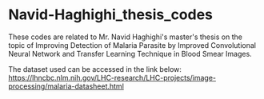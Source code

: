 # Navid-Haghighi_thesis_codes
These codes are related to Mr. Navid Haghighi's master's thesis on the topic of Improving Detection of Malaria Parasite by Improved Convolutional Neural Network and Transfer Learning Technique in Blood Smear Images.

The dataset used can be accessed in the link below:
https://lhncbc.nlm.nih.gov/LHC-research/LHC-projects/image-processing/malaria-datasheet.html
